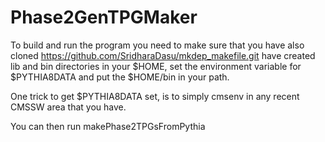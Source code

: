 # Phase2GenTPGMaker

To build and run the program you need to make sure that you have also
cloned https://github.com/SridharaDasu/mkdep_makefile.git have created
lib and bin directories in your $HOME, set the environment variable
for $PYTHIA8DATA and put the $HOME/bin in your path.

One trick to get $PYTHIA8DATA set, is to simply cmsenv in any recent
CMSSW area that you have.

You can then run makePhase2TPGsFromPythia

